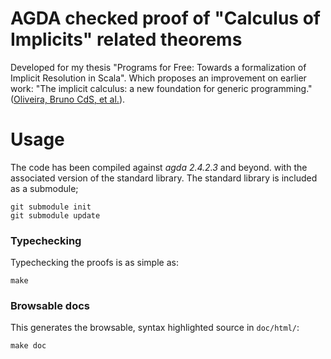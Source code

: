# AGDA checked proof of "Calculus of Implicits" related theorems

Developed for my thesis "Programs for Free: Towards a formalization of Implicit Resolution in Scala".
Which proposes an improvement on earlier work:
"The implicit calculus: a new foundation for generic programming."
([Oliveira, Bruno CdS, et al.](http://ropas.snu.ac.kr/~wtchoi/paper/pldi12.pdf)).

# Usage

The code has been compiled against *agda 2.4.2.3* and beyond.
with the associated version of the standard library.
The standard library is included as a submodule;

    git submodule init
    git submodule update

### Typechecking

Typechecking the proofs is as simple as:

    make

### Browsable docs

This generates the browsable, syntax highlighted source in `doc/html/`:

    make doc
